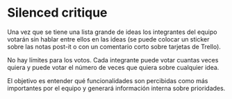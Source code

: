 # Silenced critique

Una vez que se tiene una lista grande de ideas los integrantes del equipo
votarán sin hablar entre ellos en las ideas (se puede colocar un sticker
sobre las notas post-it o con un comentario corto sobre tarjetas de
Trello).

No hay límites para los votos. Cada integrante puede votar cuantas veces
quiera y puede votar el número de veces que quiera sobre cualquier idea.

El objetivo es entender qué funcionalidades son percibidas como más
importantes por el equipo y generará información interna sobre prioridades.
